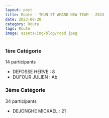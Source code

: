 ```yaml
---
layout: post
title: Route - THUN ST AMAND NEW TEAM - 2023
date: 2023-08-20
category: Route
tags: Route
image: assets/img/blog/road.jpeg
---
```


### 1ère Catégorie
14 participants
- DEFOSSE HERVE : 8
- DUFOUR JULIEN : Ab

### 3ème Catégorie
34 participants
- DEJONGHE MICKAEL : 21

